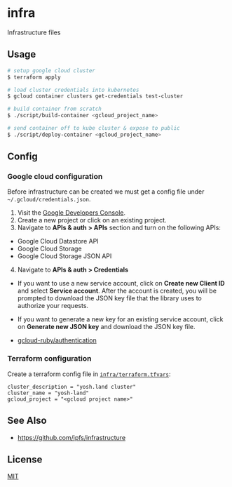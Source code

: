 # infra
Infrastructure files

## Usage
```sh
# setup google cloud cluster
$ terraform apply

# load cluster credentials into kubernetes
$ gcloud container clusters get-credentials test-cluster

# build container from scratch
$ ./script/build-container <gcloud_project_name>

# send container off to kube cluster & expose to public
$ ./script/deploy-container <gcloud_project_name>
```

## Config
### Google cloud configuration
Before infrastructure can be created we must get a config file under
`~/.gcloud/credentials.json`.

1. Visit the [Google Developers
   Console](https://console.developers.google.com/project).
2. Create a new project or click on an existing project.
3. Navigate to __APIs & auth > APIs__ section and turn on the following APIs:
  - Google Cloud Datastore API
  - Google Cloud Storage
  - Google Cloud Storage JSON API
4. Navigate to __APIs & auth > Credentials__
  - If you want to use a new service account, click on __Create new Client ID__
    and select __Service account__. After the account is created, you will be
    prompted to download the JSON key file that the library uses to authorize
    your requests.
  - If you want to generate a new key for an existing service account, click on
    __Generate new JSON key__ and download the JSON key file.

- [gcloud-ruby/authentication](http://googlecloudplatform.github.io/gcloud-ruby/docs/v0.1.1/AUTHENTICATION.md)

### Terraform configuration
Create a terraform config file in
[`infra/terraform.tfvars`](https://www.terraform.io/intro/getting-started/variables.html):
```hcl
cluster_description = "yosh.land cluster"
cluster_name = "yosh-land"
gcloud_project = "<gcloud project name>"
```

## See Also
- https://github.com/ipfs/infrastructure

## License
[MIT](https://tldrlegal.com/license/mit-license)
